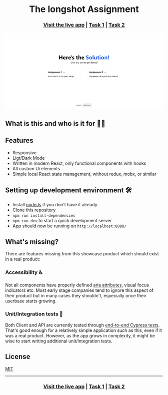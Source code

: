 <h1 align="center">The longshot Assignment</h1>

<h3 align="center">
  <a href="https://longshot-assignment.vercel.app/">Visit the live app</a> |
  <a href="https://github.com/rajarshi-ch/longshot_assignment/tree/main/views/mock_ui">Task 1</a> |
  <a href="https://github.com/rajarshi-ch/longshot_assignment/tree/main/views/drag_n_drop">Task 2</a>
</h3>

![App screenshot](/public/screenshots/landing.png)

## What is this and who is it for 🤷‍♀️

## Features

- Responsive
- Ligt/Dark Mode
- Written in modern React, only functional components with hooks
- All custom Ui elements
- Simple local React state management, without redux, mobx, or similar

## Setting up development environment 🛠

- Install [nodeJs](https://nodejs.org/en/) if you don't have it already.
- Clone this repository
- `npm run install-dependencies`
- `npm run dev` to start a quick development server
- App should now be running on `http://localhost:8080/`

## What's missing?

There are features missing from this showcase product which should exist in a real product:

### Accessibility ♿

Not all components have properly defined [aria attributes](https://developer.mozilla.org/en-US/docs/Web/Accessibility/ARIA), visual focus indicators etc. Most early stage companies tend to ignore this aspect of their product but in many cases they shouldn't, especially once their userbase starts growing.

### Unit/Integration tests 🧪

Both Client and API are currently tested through [end-to-end Cypress tests](https://github.com/oldboyxx/jira_clone/tree/master/client/cypress/integration). That's good enough for a relatively simple application such as this, even if it was a real product. However, as the app grows in complexity, it might be wise to start writing additional unit/integration tests.

## License

[MIT](https://opensource.org/licenses/MIT)

<hr>

<h3 align="center">
  <a href="https://longshot-assignment.vercel.app/">Visit the live app</a> |
  <a href="https://github.com/rajarshi-ch/longshot_assignment/tree/main/views/mock_ui">Task 1</a> |
  <a href="https://github.com/rajarshi-ch/longshot_assignment/tree/main/views/drag_n_drop">Task 2</a>
</h3>
